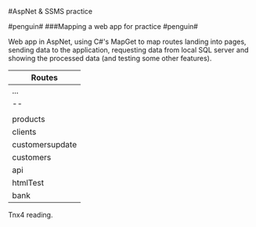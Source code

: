 #AspNet & SSMS practice

#penguin# ###Mapping a web app for practice #penguin#

Web app in AspNet, using C#'s MapGet to map routes landing into pages, sending data to the application, requesting data from local SQL server and showing the processed data (and testing some other features).

|Routes|
|--|
| \... | Destination |
|--|
|  | Hello World! |
| products | redirect to html page|
| clients | use Map parameters (name & email) and return the data |
| customersupdate | update the customer attributes (parameters: id & name) |
| customers | return the data of the Customer instance |
| api | return the data of the Customer instance in json |
| htmlTest | |
| bank | |

Tnx4 reading.
